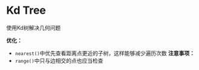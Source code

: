 # Kd Tree
使用Kd树解决几何问题

**优化：**
 - `nearest()`中优先查看距离点更近的子树，这样能够减少遍历次数
**注意事项：**
 - `range()`中只与边相交的点也应当检查